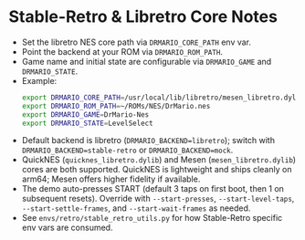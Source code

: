 # Stable-Retro & Libretro Core Notes

- Set the libretro NES core path via `DRMARIO_CORE_PATH` env var.
- Point the backend at your ROM via `DRMARIO_ROM_PATH`.
- Game name and initial state are configurable via `DRMARIO_GAME` and `DRMARIO_STATE`.
- Example:
  ```bash
  export DRMARIO_CORE_PATH=/usr/local/lib/libretro/mesen_libretro.dylib
  export DRMARIO_ROM_PATH=~/ROMs/NES/DrMario.nes
  export DRMARIO_GAME=DrMario-Nes
  export DRMARIO_STATE=LevelSelect
  ```
- Default backend is libretro (`DRMARIO_BACKEND=libretro`); switch with `DRMARIO_BACKEND=stable-retro` or `DRMARIO_BACKEND=mock`.
- QuickNES (`quicknes_libretro.dylib`) and Mesen (`mesen_libretro.dylib`) cores are both supported. QuickNES is lightweight and ships cleanly on arm64; Mesen offers higher fidelity if available.
- The demo auto-presses START (default 3 taps on first boot, then 1 on subsequent resets). Override with `--start-presses`, `--start-level-taps`, `--start-settle-frames`, and `--start-wait-frames` as needed.
- See `envs/retro/stable_retro_utils.py` for how Stable-Retro specific env vars are consumed.
